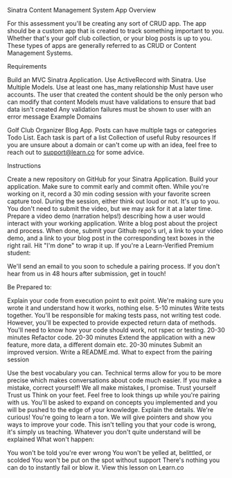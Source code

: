 Sinatra Content Management System App
Overview

For this assessment you'll be creating any sort of CRUD app. The app should be a custom app that is created to track something important to you. Whether that's your golf club collection, or your blog posts is up to you. These types of apps are generally referred to as CRUD or Content Management Systems.

Requirements

Build an MVC Sinatra Application.
Use ActiveRecord with Sinatra.
Use Multiple Models.
Use at least one has_many relationship
Must have user accounts. The user that created the content should be the only person who can modify that content
Models must have validations to ensure that bad data isn't created
Any validation failures must be shown to user with an error message
Example Domains

Golf Club Organizer
Blog App. Posts can have multiple tags or categories
Todo List. Each task is part of a list
Collection of useful Ruby resources
If you are unsure about a domain or can't come up with an idea, feel free to reach out to support@learn.co for some advice.

Instructions

Create a new repository on GitHub for your Sinatra Application.
Build your application. Make sure to commit early and commit often.
While you're working on it, record a 30 min coding session with your favorite screen capture tool. During the session, either think out loud or not. It's up to you. You don't need to submit the video, but we may ask for it at a later time.
Prepare a video demo (narration helps!) describing how a user would interact with your working application.
Write a blog post about the project and process.
When done, submit your Github repo's url, a link to your video demo, and a link to your blog post in the corresponding text boxes in the right rail. Hit "I'm done" to wrap it up.
If you're a Learn-Verified Premium student:

We'll send an email to you soon to schedule a pairing process. If you don't hear from us in 48 hours after submission, get in touch!

Be Prepared to:

Explain your code from execution point to exit point. We're making sure you wrote it and understand how it works, nothing else. 5-10 minutes
Write tests together. You'll be responsible for making tests pass, not writing test code. However, you'll be expected to provide expected return data of methods. You'll need to know how your code should work, not rspec or testing. 20-30 minutes
Refactor code. 20-30 minutes
Extend the application with a new feature, more data, a different domain etc. 20-30 minutes
Submit an improved version.
Write a README.md.
What to expect from the pairing session

Use the best vocabulary you can. Technical terms allow for you to be more precise which makes conversations about code much easier.
If you make a mistake, correct yourself! We all make mistakes, I promise.
Trust yourself
Trust us
Think on your feet. Feel free to look things up while you're pairing with us. You'll be asked to expand on concepts you implemented and you will be pushed to the edge of your knowledge.
Explain the details. We're curious!
You're going to learn a ton. We will give pointers and show you ways to improve your code. This isn't telling you that your code is wrong, it's simply us teaching. Whatever you don't quite understand will be explained
What won't happen:

You won't be told you're ever wrong
You won't be yelled at, belittled, or scolded
You won't be put on the spot without support
There's nothing you can do to instantly fail or blow it.
View this lesson on Learn.co